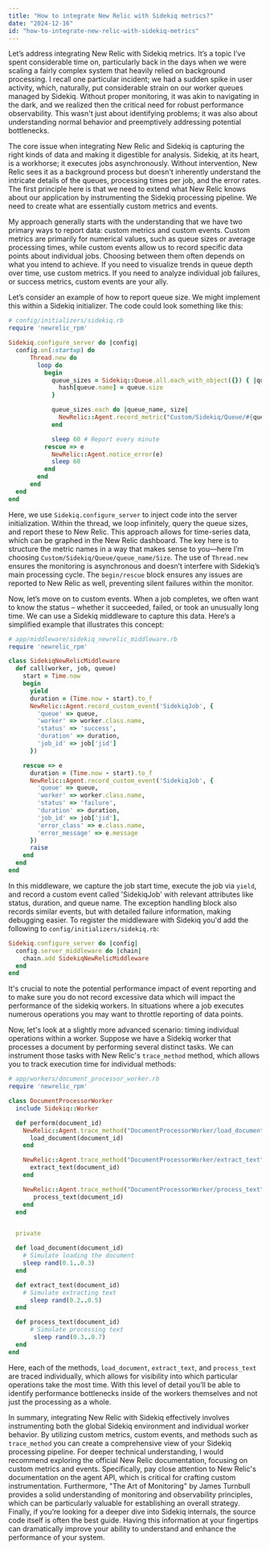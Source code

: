```yaml
---
title: "How to integrate New Relic with Sidekiq metrics?"
date: "2024-12-16"
id: "how-to-integrate-new-relic-with-sidekiq-metrics"
---
```


Let’s address integrating New Relic with Sidekiq metrics. It’s a topic I’ve spent considerable time on, particularly back in the days when we were scaling a fairly complex system that heavily relied on background processing. I recall one particular incident; we had a sudden spike in user activity, which, naturally, put considerable strain on our worker queues managed by Sidekiq. Without proper monitoring, it was akin to navigating in the dark, and we realized then the critical need for robust performance observability. This wasn't just about identifying problems; it was also about understanding normal behavior and preemptively addressing potential bottlenecks.

The core issue when integrating New Relic and Sidekiq is capturing the right kinds of data and making it digestible for analysis. Sidekiq, at its heart, is a workhorse; it executes jobs asynchronously. Without intervention, New Relic sees it as a background process but doesn't inherently understand the intricate details of the queues, processing times per job, and the error rates. The first principle here is that we need to extend what New Relic knows about our application by instrumenting the Sidekiq processing pipeline. We need to create what are essentially custom metrics and events.

My approach generally starts with the understanding that we have two primary ways to report data: custom metrics and custom events. Custom metrics are primarily for numerical values, such as queue sizes or average processing times, while custom events allow us to record specific data points about individual jobs. Choosing between them often depends on what you intend to achieve. If you need to visualize trends in queue depth over time, use custom metrics. If you need to analyze individual job failures, or success metrics, custom events are your ally.

Let’s consider an example of how to report queue size. We might implement this within a Sidekiq initializer. The code could look something like this:

```ruby
# config/initializers/sidekiq.rb
require 'newrelic_rpm'

Sidekiq.configure_server do |config|
  config.on(:startup) do
      Thread.new do
        loop do
          begin
            queue_sizes = Sidekiq::Queue.all.each_with_object({}) { |queue, hash|
              hash[queue.name] = queue.size
            }

            queue_sizes.each do |queue_name, size|
              NewRelic::Agent.record_metric("Custom/Sidekiq/Queue/#{queue_name}/Size", size)
            end

            sleep 60 # Report every minute
          rescue => e
            NewRelic::Agent.notice_error(e)
            sleep 60
          end
        end
      end
  end
end
```

Here, we use `Sidekiq.configure_server` to inject code into the server initialization. Within the thread, we loop infinitely, query the queue sizes, and report these to New Relic. This approach allows for time-series data, which can be graphed in the New Relic dashboard. The key here is to structure the metric names in a way that makes sense to you—here I’m choosing `Custom/Sidekiq/Queue/queue_name/Size`. The use of `Thread.new` ensures the monitoring is asynchronous and doesn’t interfere with Sidekiq’s main processing cycle. The `begin/rescue` block ensures any issues are reported to New Relic as well, preventing silent failures within the monitor.

Now, let’s move on to custom events. When a job completes, we often want to know the status – whether it succeeded, failed, or took an unusually long time. We can use a Sidekiq middleware to capture this data. Here’s a simplified example that illustrates this concept:

```ruby
# app/middleware/sidekiq_newrelic_middleware.rb
require 'newrelic_rpm'

class SidekiqNewRelicMiddleware
  def call(worker, job, queue)
    start = Time.now
    begin
      yield
      duration = (Time.now - start).to_f
      NewRelic::Agent.record_custom_event('SidekiqJob', {
        'queue' => queue,
        'worker' => worker.class.name,
        'status' => 'success',
        'duration' => duration,
        'job_id' => job['jid']
      })

    rescue => e
      duration = (Time.now - start).to_f
      NewRelic::Agent.record_custom_event('SidekiqJob', {
        'queue' => queue,
        'worker' => worker.class.name,
        'status' => 'failure',
        'duration' => duration,
        'job_id' => job['jid'],
        'error_class' => e.class.name,
        'error_message' => e.message
      })
      raise
    end
  end
end
```

In this middleware, we capture the job start time, execute the job via `yield`, and record a custom event called 'SidekiqJob' with relevant attributes like status, duration, and queue name. The exception handling block also records similar events, but with detailed failure information, making debugging easier. To register the middleware with Sidekiq you'd add the following to `config/initializers/sidekiq.rb`:

```ruby
Sidekiq.configure_server do |config|
  config.server_middleware do |chain|
    chain.add SidekiqNewRelicMiddleware
  end
end
```

It's crucial to note the potential performance impact of event reporting and to make sure you do not record excessive data which will impact the performance of the sidekiq workers. In situations where a job executes numerous operations you may want to throttle reporting of data points.

Now, let's look at a slightly more advanced scenario: timing individual operations within a worker. Suppose we have a Sidekiq worker that processes a document by performing several distinct tasks. We can instrument those tasks with New Relic's `trace_method` method, which allows you to track execution time for individual methods:

```ruby
# app/workers/document_processor_worker.rb
require 'newrelic_rpm'

class DocumentProcessorWorker
  include Sidekiq::Worker

  def perform(document_id)
    NewRelic::Agent.trace_method("DocumentProcessorWorker/load_document") do
      load_document(document_id)
    end

    NewRelic::Agent.trace_method("DocumentProcessorWorker/extract_text") do
      extract_text(document_id)
    end

    NewRelic::Agent.trace_method("DocumentProcessorWorker/process_text") do
       process_text(document_id)
    end
  end


  private

  def load_document(document_id)
    # Simulate loading the document
    sleep rand(0.1..0.3)
  end

  def extract_text(document_id)
    # Simulate extracting text
      sleep rand(0.2..0.5)
  end

  def process_text(document_id)
      # Simulate processing text
       sleep rand(0.3..0.7)
  end
end
```
Here, each of the methods, `load_document`, `extract_text`, and `process_text` are traced individually, which allows for visibility into which particular operations take the most time. With this level of detail you’ll be able to identify performance bottlenecks inside of the workers themselves and not just the processing as a whole.

In summary, integrating New Relic with Sidekiq effectively involves instrumenting both the global Sidekiq environment and individual worker behavior. By utilizing custom metrics, custom events, and methods such as `trace_method` you can create a comprehensive view of your Sidekiq processing pipeline. For deeper technical understanding, I would recommend exploring the official New Relic documentation, focusing on custom metrics and events. Specifically, pay close attention to New Relic's documentation on the agent API, which is critical for crafting custom instrumentation. Furthermore, "The Art of Monitoring" by James Turnbull provides a solid understanding of monitoring and observability principles, which can be particularly valuable for establishing an overall strategy. Finally, if you’re looking for a deeper dive into Sidekiq internals, the source code itself is often the best guide. Having this information at your fingertips can dramatically improve your ability to understand and enhance the performance of your system.
